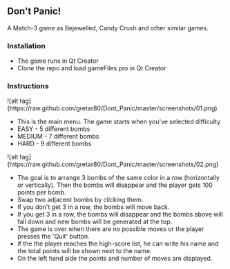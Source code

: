 <h2>Don't Panic!</h2>
<p>A Match-3 game as Bejewelled, Candy Crush and other similar games.</p>

<h3>Installation</h3>
<ul>
  <li>The game runs in Qt Creator</li>
  <li> Clone the repo and load gameFiles.pro in Qt Creator</li>
</ul>
<h3>Instructions</h3>
<p>![alt tag](https://raw.github.com/gretar80/Dont_Panic/master/screenshots/01.png)
<ul>
  <li>This is the main menu. The game starts when you've selected difficulty</li>
  <li>EASY - 5 different bombs</li>
  <li>MEDIUM - 7 different bombs</li>
  <li>HARD - 9 different bombs</li>
</ul>
<p>![alt tag](https://raw.github.com/gretar80/Dont_Panic/master/screenshots/02.png)
<ul>
  <li>The goal is to arrange 3 bombs of the same color in a row (horizontally or vertically). Then the bombs will disappear and the player gets 100 points per bomb.</li>
  <li>Swap two adjacent bombs by clicking them.</li>
  <li>If you don't get 3 in a row, the bombs will move back.</li>
  <li>If you get 3 in a row, the bombs will disappear and the bombs above will fall down and new bombs will be generated at the top.</li>
  <li>The game is over when there are no possible moves or the player presses the 'Quit' button.</li>
  <li>If the the player reaches the high-score list, he can write his name and the total points will be shown next to the name.</li>
  <li>On the left hand side the points and number of moves are displayed.</li>
</ul>
